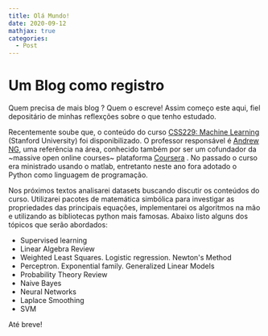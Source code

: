 ```yaml
---
title: Olá Mundo!
date: 2020-09-12
mathjax: true
categories:
  - Post
---
```


# Um Blog como registro

Quem precisa de mais blog ? Quem o escreve! Assim começo este aqui, fiel depositário de minhas reflexções sobre o que tenho estudado.

Recentemente soube que, o conteúdo do curso [CSS229: Machine Learning](http://cs229.stanford.edu/) (Stanford University) foi disponibilizado. O professor responsável é [Andrew NG](https://www.andrewng.org/about/), uma referência na área, conhecido também por ser um cofundador da ~massive open online courses~ plataforma [Coursera](https://about.coursera.org/)
. No passado o curso era ministrado usando o matlab, entretanto neste ano fora adotado o Python como linguagem de programação.

Nos próximos textos analisarei datasets buscando discutir os conteúdos do curso. Utilizarei pacotes de matemática simbólica para investigar as propriedades das principais equações, implementarei os algoritmos na mão e utilizando as bibliotecas python mais famosas. Abaixo listo alguns dos tópicos que serão abordados:

 - Supervised learning
 - Linear Algebra Review
 - Weighted Least Squares. Logistic regression. Newton's Method
 - Perceptron. Exponential family. Generalized Linear Models
 - Probability Theory Review
 - Naive Bayes
 - Neural Networks
 - Laplace Smoothing
 - SVM

 Até breve!
